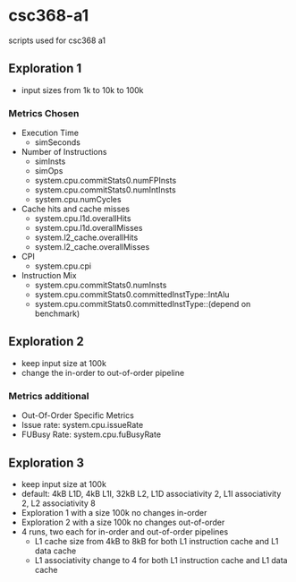 # csc368-a1
scripts used for csc368 a1

## Exploration 1
- input sizes from 1k to 10k to 100k

### Metrics Chosen
- Execution Time
  - simSeconds
- Number of Instructions
  - simInsts
  - simOps
  - system.cpu.commitStats0.numFPInsts
  - system.cpu.commitStats0.numIntInsts
  - system.cpu.numCycles 
- Cache hits and cache misses
  - system.cpu.l1d.overallHits
  - system.cpu.l1d.overallMisses
  - system.l2_cache.overallHits
  - system.l2_cache.overallMisses
- CPI
  - system.cpu.cpi
- Instruction Mix
  - system.cpu.commitStats0.numInsts
  - system.cpu.commitStats0.committedInstType::IntAlu
  - system.cpu.commitStats0.committedInstType::(depend on benchmark)

## Exploration 2
- keep input size at 100k
- change the in-order to out-of-order pipeline

### Metrics additional
 - Out-Of-Order Specific Metrics
  - Issue rate: system.cpu.issueRate
  - FUBusy Rate: system.cpu.fuBusyRate
    
## Exploration 3
- keep input size at 100k
- default: 4kB L1D, 4kB L1I, 32kB L2, L1D associativity 2, L1I associativity 2, L2 associativity 8
- Exploration 1 with a size 100k no changes in-order
- Exploration 2 with a size 100k no changes out-of-order
- 4 runs, two each for in-order and out-of-order pipelines
  -   L1 cache size from 4kB to 8kB for both L1 instruction cache and L1 data cache
  -   L1 associativity change to 4 for both L1 instruction cache and L1 data cache

